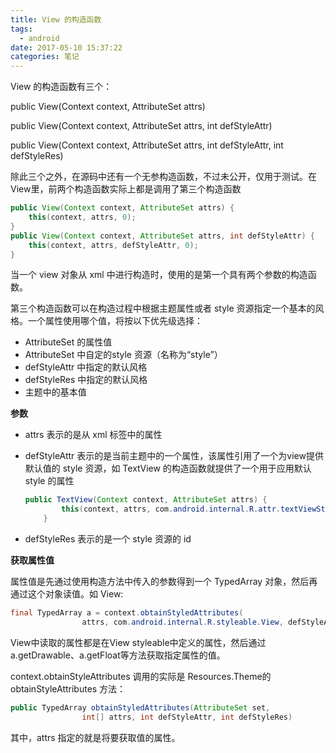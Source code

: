 ```yaml
---
title: View 的构造函数
tags:
  - android
date: 2017-05-10 15:37:22
categories: 笔记
---
```


View 的构造函数有三个：

public View(Context context, AttributeSet attrs)

public View(Context context, AttributeSet attrs, int defStyleAttr) 

public View(Context context, AttributeSet attrs, int defStyleAttr, int defStyleRes)

除此三个之外，在源码中还有一个无参构造函数，不过未公开，仅用于测试。在View里，前两个构造函数实际上都是调用了第三个构造函数

```java
public View(Context context, AttributeSet attrs) {
    this(context, attrs, 0);
}
public View(Context context, AttributeSet attrs, int defStyleAttr) {
    this(context, attrs, defStyleAttr, 0);
}
```

当一个 view 对象从 xml 中进行构造时，使用的是第一个具有两个参数的构造函数。

第三个构造函数可以在构造过程中根据主题属性或者 style 资源指定一个基本的风格。一个属性使用哪个值，将按以下优先级选择：

+ AttributeSet 的属性值
+ AttributeSet 中自定的style 资源（名称为“style”）
+ defStyleAttr 中指定的默认风格
+ defStyleRes 中指定的默认风格
+ 主题中的基本值



**参数**

+ attrs 表示的是从 xml 标签中的属性

+ defStyleAttr 表示的是当前主题中的一个属性，该属性引用了一个为view提供默认值的 style 资源，如 TextView 的构造函数就提供了一个用于应用默认 style 的属性

  ```java
  public TextView(Context context, AttributeSet attrs) {
          this(context, attrs, com.android.internal.R.attr.textViewStyle);
      }
  ```

+ defStyleRes 表示的是一个 style 资源的 id



**获取属性值**

属性值是先通过使用构造方法中传入的参数得到一个 TypedArray 对象，然后再通过这个对象读值。如 View:

```java
final TypedArray a = context.obtainStyledAttributes(
                attrs, com.android.internal.R.styleable.View, defStyleAttr, defStyleRes);
```

View中读取的属性都是在View styleable中定义的属性，然后通过 a.getDrawable、a.getFloat等方法获取指定属性的值。

context.obtainStyleAttributes 调用的实际是 Resources.Theme的obtainStyleAttributes 方法：

```java
public TypedArray obtainStyledAttributes(AttributeSet set,
                int[] attrs, int defStyleAttr, int defStyleRes)
```

其中，attrs 指定的就是将要获取值的属性。
